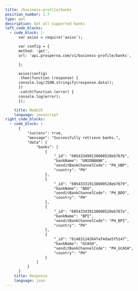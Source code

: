 ```yaml
---
title: /business-profile/banks
position_number: 1.7
type: get
description: Get all supported banks
left_code_blocks:
  - code_block: |-
      var axios = require('axios');

      var config = {
      method: 'get',
      url: 'api.prosperna.com/v1/business-profile/banks',

      };

      axios(config)
      .then(function (response) {
      console.log(JSON.stringify(response.data));
      })
      .catch(function (error) {
      console.log(error);
      });

    title: NodeJS
    language: javascript
right_code_blocks:
  - code_block: |-
      {
          "success": true,
          "message": "Successfully retrieve banks.",
          "data": {
              "banks": [
                  {
                      "_id": "605433499138600528eb767b",
                      "bankName": "UNIONBANK",
                      "xenditBankChannelCode": "PH_UBP",
                      "country": "PH"
                  },
                  {
                      "_id": "605433319138600528eb7679",
                      "bankName": "BDO",
                      "xenditBankChannelCode": "PH_BDO",
                      "country": "PH"
                  },
                  {
                      "_id": "605433439138600528eb767a",
                      "bankName": "BPI",
                      "xenditBankChannelCode": "PH_BPI",
                      "country": "PH"
                  },
                  {
                      "_id": "61483124264faf4dae5f5147",
                      "bankName": "GCASH",
                      "xenditBankChannelCode": "PH_GCASH",
                      "country": "PH"
                  }
              ]
          }
      }
    title: Response
    language: json
---
```

